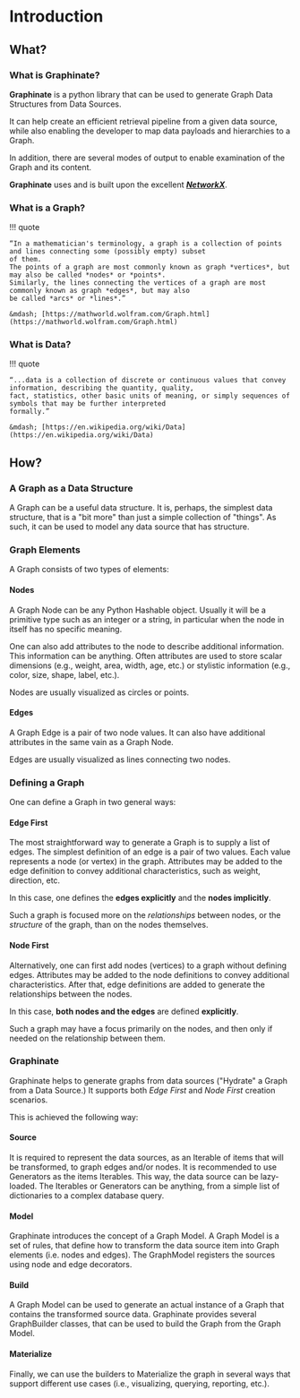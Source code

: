 # Introduction

## What?

### What is Graphinate?

**Graphinate** is a python library that can be used to generate Graph Data Structures from Data Sources.

It can help create an efficient retrieval pipeline from a given data source, while also enabling the developer to map
data payloads and hierarchies to a Graph.

In addition, there are several modes of output to enable examination of the Graph and its content.

**Graphinate** uses and is built upon the excellent [**_NetworkX_**](https://networkx.org/).

### What is a Graph?

!!! quote

    “In a mathematician's terminology, a graph is a collection of points and lines connecting some (possibly empty) subset
    of them.
    The points of a graph are most commonly known as graph *vertices*, but may also be called *nodes* or *points*.
    Similarly, the lines connecting the vertices of a graph are most commonly known as graph *edges*, but may also
    be called *arcs* or *lines*.”

    &mdash; [https://mathworld.wolfram.com/Graph.html](https://mathworld.wolfram.com/Graph.html)

### What is Data?

!!! quote

    “...data is a collection of discrete or continuous values that convey information, describing the quantity, quality,
    fact, statistics, other basic units of meaning, or simply sequences of symbols that may be further interpreted
    formally.”
   
    &mdash; [https://en.wikipedia.org/wiki/Data](https://en.wikipedia.org/wiki/Data)

## How?

### A Graph as a Data Structure

A Graph can be a useful data structure.
It is, perhaps, the simplest data structure, that is a "bit more" than just a simple collection of "things".
As such, it can be used to model any data source that has structure.

### Graph Elements

A Graph consists of two types of elements:

#### Nodes

A Graph Node can be any Python Hashable object. Usually it will be a primitive type such as an integer or a string,
in particular when the node in itself has no specific meaning.

One can also add attributes to the node to describe additional information. This information can be anything.
Often attributes are used to store scalar dimensions (e.g., weight, area, width, age, etc.)
or stylistic information (e.g., color, size, shape, label, etc.).

Nodes are usually visualized as circles or points.

#### Edges

A Graph Edge is a pair of two node values. It can also have additional attributes in the same vain as a Graph Node.

Edges are usually visualized as lines connecting two nodes.

### Defining a Graph

One can define a Graph in two general ways:

#### Edge First

The most straightforward way to generate a Graph is to supply a list of edges. The simplest definition of an edge is a
pair of two values. Each value represents a node (or vertex) in the graph. Attributes may be added to the edge
definition to convey additional characteristics, such as weight, direction, etc.

In this case, one defines the **edges explicitly** and the **nodes implicitly**.

Such a graph is focused more on the _relationships_ between nodes, or the _structure_ of the graph,
than on the nodes themselves.

#### Node First

Alternatively, one can first add nodes (vertices) to a graph without defining edges. Attributes may be added
to the node definitions to convey additional characteristics. After that, edge definitions are added to generate the
relationships between the nodes.

In this case, **both nodes and the edges** are defined **explicitly**.

Such a graph may have a focus primarily on the nodes, and then only if needed on the relationship between them.

### Graphinate

Graphinate helps to generate graphs from data sources ("Hydrate" a Graph from a Data Source.)
It supports both *Edge First* and *Node First* creation scenarios.

This is achieved the following way:

#### Source

It is required to represent the data sources, as an Iterable of items that will be transformed, to graph edges
and/or nodes.
It is recommended to use Generators as the items Iterables. This way, the data source can be lazy-loaded.
The Iterables or Generators can be anything, from a simple list of dictionaries to a complex database query.

#### Model

Graphinate introduces the concept of a Graph Model.
A Graph Model is a set of rules, that define how to transform the data source item into Graph elements (i.e. nodes and
edges). The GraphModel registers the sources using node and edge decorators.

#### Build

A Graph Model can be used to generate an actual instance of a Graph that contains the transformed source data.
Graphinate provides several GraphBuilder classes, that can be used to build the Graph from the Graph Model.

#### Materialize

Finally, we can use the builders to Materialize the graph in several ways that support different use cases
(i.e., visualizing, querying, reporting, etc.).
